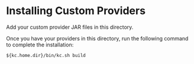Installing Custom Providers
===========================

Add your custom provider JAR files in this directory.

Once you have your providers in this directory, run the following command to complete the installation:

```
${kc.home.dir}/bin/kc.sh build
```

